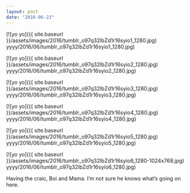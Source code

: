 ```yaml
---
layout: post
date: "2016-06-23"
---
```


[![yo yo]({{ site.baseurl }}/assets/images/2016/tumblr_o97q32lbZd1r16syio1_1280.jpg) yyyy/2016/06/tumblr_o97q32lbZd1r16syio1_1280.jpg)

[![yo yo]({{ site.baseurl }}/assets/images/2016/tumblr_o97q32lbZd1r16syio2_1280.jpg) yyyy/2016/06/tumblr_o97q32lbZd1r16syio2_1280.jpg)

[![yo yo]({{ site.baseurl }}/assets/images/2016/tumblr_o97q32lbZd1r16syio3_1280.jpg) yyyy/2016/06/tumblr_o97q32lbZd1r16syio3_1280.jpg)

[![yo yo]({{ site.baseurl }}/assets/images/2016/tumblr_o97q32lbZd1r16syio4_1280.jpg) yyyy/2016/06/tumblr_o97q32lbZd1r16syio4_1280.jpg)

[![yo yo]({{ site.baseurl }}/assets/images/2016/tumblr_o97q32lbZd1r16syio5_1280.jpg) yyyy/2016/06/tumblr_o97q32lbZd1r16syio5_1280.jpg)

[![yo yo]({{ site.baseurl }}/assets/images/2016/tumblr_o97q32lbZd1r16syio6_1280-1024x768.jpg) yyyy/2016/06/tumblr_o97q32lbZd1r16syio6_1280.jpg)

Having the craic, Boi and Mama. I’m not sure he knows what’s going on here.
